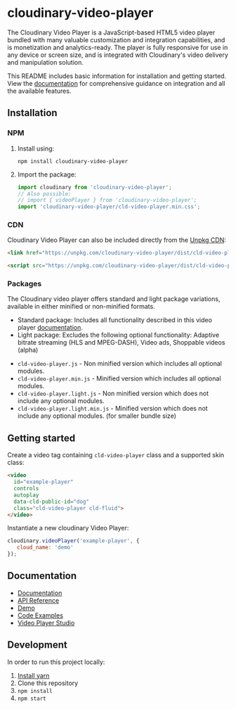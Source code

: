 # cloudinary-video-player

The Cloudinary Video Player is a JavaScript-based HTML5 video player bundled with many valuable customization and integration capabilities, and is monetization and analytics-ready. The player is fully responsive for use in any device or screen size, and is integrated with Cloudinary's video delivery and manipulation solution.

This README includes basic information for installation and getting started. View the [documentation](https://cloudinary.com/documentation/cloudinary_video_player) for comprehensive guidance on integration and all the available features.

## Installation

### NPM
1. Install using:

   ```shell
   npm install cloudinary-video-player
   ```
1. Import the package:

   ```js
   import cloudinary from 'cloudinary-video-player';
   // Also possible:
   // import { videoPlayer } from 'cloudinary-video-player';
   import 'cloudinary-video-player/cld-video-player.min.css';
   ```

### CDN

Cloudinary Video Player can also be included directly from the [Unpkg CDN](https://unpkg.com/#/):

```html
<link href="https://unpkg.com/cloudinary-video-player/dist/cld-video-player.min.css" rel="stylesheet">

<script src="https://unpkg.com/cloudinary-video-player/dist/cld-video-player.min.js" type="text/javascript"></script>
```

### Packages

The Cloudinary video player offers standard and light package variations, available in either minified or non-minified formats.
* Standard package: Includes all functionality described in this video player [documentation](https://cloudinary.com/documentation/cloudinary_video_player).  
* Light package: Excludes the following optional functionality: Adaptive bitrate streaming (HLS and MPEG-DASH), Video ads, Shoppable videos (alpha)  

- `cld-video-player.js` - Non minified version which includes all optional modules.
- `cld-video-player.min.js` - Minified version which includes all optional modules.
- `cld-video-player.light.js` - Non minified version which does not include any optional modules.
- `cld-video-player.light.min.js` - Minified version which does not include any optional modules. (for smaller bundle size)


## Getting started

Create a video tag containing `cld-video-player` class and a supported skin class:
```html
<video
  id="example-player"
  controls
  autoplay
  data-cld-public-id="dog"
  class="cld-video-player cld-fluid">
</video>
```

Instantiate a new cloudinary Video Player:
```javascript
cloudinary.videoPlayer('example-player', {
   cloud_name: 'demo'
});
```

## Documentation
- [Documentation](https://cloudinary.com/documentation/cloudinary_video_player)
- [API Reference](https://cloudinary.com/documentation/video_player_api_reference)
- [Demo](https://demo.cloudinary.com/video-player/)
- [Code Examples](https://cloudinary.github.io/cloudinary-video-player/)
- [Video Player Studio](https://studio.cloudinary.com/) 

## Development
In order to run this project locally:
1. [Install yarn](https://yarnpkg.com/lang/en/docs/install/)
1. Clone this repository
1. `npm install`
1. `npm start`
